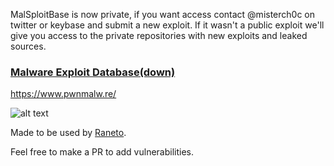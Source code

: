 MalSploitBase is now private, if you want access contact @misterch0c on twitter or keybase and submit a new exploit. 
If it wasn't a public exploit we'll give you access to the private repositories with new exploits and leaked sources.

### [Malware Exploit Database(down)](https://www.pwnmalw.re/)
https://www.pwnmalw.re/


![alt text](http://i.imgur.com/3dYszDH.png)


Made to be used by [Raneto](https://github.com/gilbitron/Raneto).


Feel free to make a PR to add vulnerabilities.
